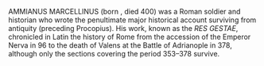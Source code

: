 AMMIANUS MARCELLINUS (born , died 400) was a Roman soldier and historian who wrote the penultimate major historical account surviving from antiquity (preceding Procopius). His work, known as the _RES GESTAE_, chronicled in Latin the history of Rome from the accession of the Emperor Nerva in 96 to the death of Valens at the Battle of Adrianople in 378, although only the sections covering the period 353–378 survive.
